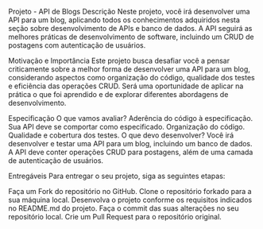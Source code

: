 Projeto - API de Blogs
Descrição
Neste projeto, você irá desenvolver uma API para um blog, aplicando todos os conhecimentos adquiridos nesta seção sobre desenvolvimento de APIs e banco de dados. A API seguirá as melhores práticas de desenvolvimento de software, incluindo um CRUD de postagens com autenticação de usuários.

Motivação e Importância
Este projeto busca desafiar você a pensar criticamente sobre a melhor forma de desenvolver uma API para um blog, considerando aspectos como organização do código, qualidade dos testes e eficiência das operações CRUD. Será uma oportunidade de aplicar na prática o que foi aprendido e de explorar diferentes abordagens de desenvolvimento.

Especificação
O que vamos avaliar?
Aderência do código à especificação. Sua API deve se comportar como especificado.
Organização do código.
Qualidade e cobertura dos testes.
O que devo desenvolver?
Você irá desenvolver e testar uma API para um blog, incluindo um banco de dados. A API deve conter operações CRUD para postagens, além de uma camada de autenticação de usuários.

Entregáveis
Para entregar o seu projeto, siga as seguintes etapas:

Faça um Fork do repositório no GitHub.
Clone o repositório forkado para a sua máquina local.
Desenvolva o projeto conforme os requisitos indicados no README.md do projeto.
Faça o commit das suas alterações no seu repositório local.
Crie um Pull Request para o repositório original.
